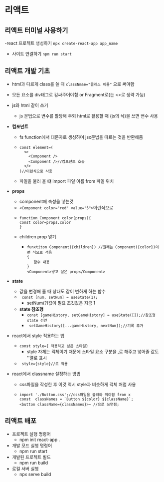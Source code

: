 # 리액트

## 리액트 터미널 사용하기

-react 프로젝트 생성하기 `npx create-react-app app_name`

- 사이트 연결하기 `npm run start`

## 리액트 개발 기초

- html과 다르게 class를 쓸 때 `classNmae="클래스 이름"` 으로 써야함
- 모든 요소를 div태그로 감싸주어야함 or Fragment로(<Fragment>는 <>로 생략 가능)
- js와 html 같이 쓰기
  - js 문법으로 변수를 할당해 주되 html로 활용할 때 {js의 식}을 쓰면 변수 사용
- **컴포넌트**
  - fs function에서 대문자로 생성하며 jsx문법을 따르는 것을 반환해줌
  - ```
    const element=(
      <>
        <Component />
        <Component />//컴포넌트 호출
      </>
    )//이런식으로 사용
    ```
  - 파일을 불러 올 떄 import 파일 이름 from 파일 위치
- **props**

  - component에 속성을 넣는것
  - `<Component color="red" value="5">`이런식으로
  - ```
    function Component color(props){
    const color=props.color
    }
    ```
  - children prop 넣기
    - ```
      funxtiton Component({children}) //원래는 Component({color})이런 식으로 적음
      {
         함수 내용
      }
      <Component>넣고 싶은 prop</Component>
      ```

- **state**
  - 값을 변경해 줄 때 상태도 같이 변하게 하는 함수
  - ` const [num, setNum] = useState(1);`
    - setNum(?)값이 필요 초깃값은 지금 1
  - **state 참조형**
    - `const [gameHistory, setGameHistory] = useState([]);//참조형 state 선언`
    - ` setGameHistory([...gameHistory, nextNum]);//기록 추가`
- react에서 style 적용하는 법
  - `const style={ 적용하고 싶은 스타일}`
    - style 자체는 객체이기 때문에 스타일 요소 구분을 ,로 해주고 넣어줄 값도 ''열로 표시
  - ` style={style}//로 적용`
- react에서 classname 설정하는 방법
  - css파일을 작성한 후 이것 역시 style과 비슷하게 객체 처럼 사용
  - ```
    import './Button.css';//css파일을 불러와 줘야함 from x
    const  classNames = `Button ${color} ${className}`;
    <button className={classNames}>~ //으로 쓰면됨;
    ```

## 리액트 배포

- 프로젝트 실행 명령어
  - npm init react-app .
- 개발 모드 실행 명령어
  - npm run start
- 개발된 프로젝트 빌드
  - npm run build
- 로컬 서버 실행
  - npx serve build
